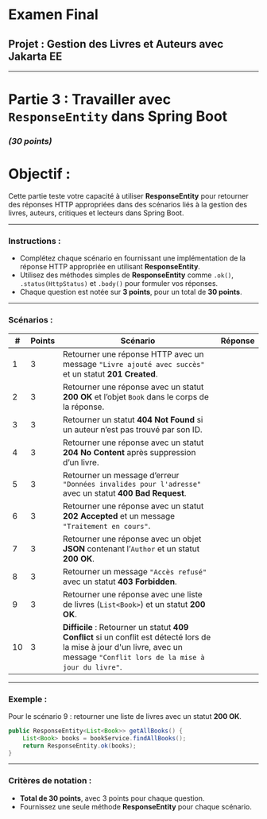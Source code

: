# **Examen Final**  
## **Projet : Gestion des Livres et Auteurs avec Jakarta EE**

---

# **Partie 3 : Travailler avec `ResponseEntity` dans Spring Boot**  
### *(30 points)*


# Objectif : 
Cette partie teste votre capacité à utiliser **ResponseEntity** pour retourner des réponses HTTP appropriées dans des scénarios liés à la gestion des livres, auteurs, critiques et lecteurs dans Spring Boot.

---

### Instructions :
- Complétez chaque scénario en fournissant une implémentation de la réponse HTTP appropriée en utilisant **ResponseEntity**.
- Utilisez des méthodes simples de **ResponseEntity** comme `.ok()`, `.status(HttpStatus)` et `.body()` pour formuler vos réponses.
- Chaque question est notée sur **3 points**, pour un total de **30 points**.

---

### Scénarios :

| **#** | **Points** | **Scénario**                                                                                           | **Réponse**                                                     |
|-------|------------|--------------------------------------------------------------------------------------------------------|----------------------------------------------------------------|
| 1     | 3          | Retourner une réponse HTTP avec un message `"Livre ajouté avec succès"` et un statut **201 Created**.   |                                                                |
| 2     | 3          | Retourner une réponse avec un statut **200 OK** et l’objet `Book` dans le corps de la réponse.          |                                                                |
| 3     | 3          | Retourner un statut **404 Not Found** si un auteur n’est pas trouvé par son ID.                        |                                                                |
| 4     | 3          | Retourner une réponse avec un statut **204 No Content** après suppression d’un livre.                  |                                                                |
| 5     | 3          | Retourner un message d’erreur `"Données invalides pour l'adresse"` avec un statut **400 Bad Request**.  |                                                                |
| 6     | 3          | Retourner une réponse avec un statut **202 Accepted** et un message `"Traitement en cours"`.            |                                                                |
| 7     | 3          | Retourner une réponse avec un objet **JSON** contenant l’`Author` et un statut **200 OK**.             |                                                                |
| 8     | 3          | Retourner un message `"Accès refusé"` avec un statut **403 Forbidden**.                                 |                                                                |
| 9     | 3          | Retourner une réponse avec une liste de livres (`List<Book>`) et un statut **200 OK**.                 |                                                                |
| 10    | 3          | **Difficile** : Retourner un statut **409 Conflict** si un conflit est détecté lors de la mise à jour d'un livre, avec un message `"Conflit lors de la mise à jour du livre"`. |                                                                |

---

### Exemple :  
Pour le scénario 9 : retourner une liste de livres avec un statut **200 OK**.

```java
public ResponseEntity<List<Book>> getAllBooks() {
    List<Book> books = bookService.findAllBooks();
    return ResponseEntity.ok(books);
}
```

---

### Critères de notation :
- **Total de 30 points**, avec 3 points pour chaque question.
- Fournissez une seule méthode **ResponseEntity** pour chaque scénario.


